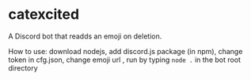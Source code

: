 # catexcited
A Discord bot that readds an emoji on deletion.

How to use:
download nodejs, 
add discord.js package (in npm), 
change token in cfg.json, 
change emoji url , 
run by typing `node .` in the bot root directory

